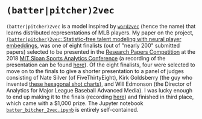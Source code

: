 # <code>(batter|pitcher)2vec</code>
`(batter|pitcher)2vec` is a model inspired by [`word2vec`](https://en.wikipedia.org/wiki/Word2vec) (hence the name) that learns distributed representations of MLB players. My paper on the project, [`(batter|pitcher)2vec`: Statistic-free talent modeling with neural player embeddings](https://drive.google.com/open?id=19ulLWQUgpIw-4pK5d7wa1lDhmhTiph37), was one of eight finalists (out of "nearly 200" submitted papers) selected to be presented in the [Research Papers Competition](http://www.sloansportsconference.com/activities/research-papers/2018-research-paper-finalists-posters/) at the 2018 [MIT Sloan Sports Analytics Conference](http://www.sloansportsconference.com/) (a recording of the presentation can be found [here](https://youtu.be/nQK44L9j9hY)). Of the eight finalists, four were selected to move on to the finals to give a shorter presentation to a panel of judges consisting of Nate Silver (of FiveThirtyEight), Kirk Goldsberry (the guy who invented [these hexagonal shot charts](https://spatialjam.com/blog/hexbins)), and Will Edmonson (the Director of Analytics for Major League Baseball Advanced Media). I was lucky enough to end up making it to the finals (recording [here](https://www.youtube.com/watch?v=Z0oAM4Q5hbM&feature=youtu.be&t=43m40s)) and finished in third place, which came with a $1,000 prize. The Jupyter notebook [`batter_bitcher_2vec.ipynb`](https://github.com/airalcorn2/batter-pitcher-2vec/blob/master/batter_pitcher_2vec.ipynb) is entirely self-contained.
